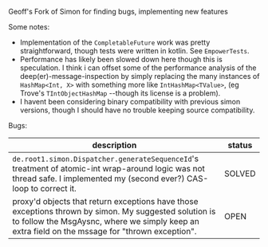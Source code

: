 Geoff's Fork of Simon for finding bugs, implementing new features

Some notes:

- Implementation of the `CompletableFuture` work was pretty straightforward, though tests were written in kotlin. See `EmpowerTests`.
- Performance has likely been slowed down here though this is speculation. I think i can offset some of the performance analysis of the deep(er)-message-inspection by simply replacing the many instances of `HashMap<Int, X>` with something more like `IntHashMap<TValue>`, (eg Trove's `TIntObjectHashMap` --though its license is a problem).
- I havent been considering binary compatibility with previous simon versions, though I should have no trouble keeping source compatibility. 

Bugs:

description | status
----------- | ------
`de.root1.simon.Dispatcher.generateSequenceId`'s treatment of atomic-int wrap-around logic was not thread safe. I implemented my (second ever?) CAS-loop to correct it. | SOLVED
proxy'd objects that return exceptions have those exceptions thrown by simon. My suggested solution is to follow the MsgAysnc, where we simply keep an extra field on the mssage for "thrown exception". | OPEN
 

